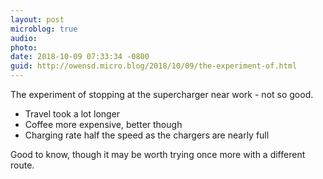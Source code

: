 ```yaml
---
layout: post
microblog: true
audio: 
photo: 
date: 2018-10-09 07:33:34 -0800
guid: http://owensd.micro.blog/2018/10/09/the-experiment-of.html
---
```

The experiment of stopping at the supercharger near work - not so good.

 - Travel took a lot longer
 - Coffee more expensive, better though 
 - Charging rate half the speed as the chargers are nearly full

Good to know, though it may be worth trying once more with a different route. 
